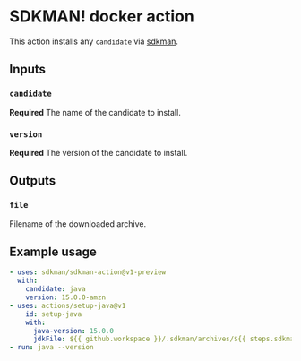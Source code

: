 # SDKMAN! docker action

This action installs any `candidate` via [sdkman](https://sdkman.io/).

## Inputs

### `candidate`

**Required** The name of the candidate to install.

### `version`

**Required** The version of the candidate to install.

## Outputs

### `file`

Filename of the downloaded archive.

## Example usage

```yaml
- uses: sdkman/sdkman-action@v1-preview
  with:
    candidate: java
    version: 15.0.0-amzn
- uses: actions/setup-java@v1
    id: setup-java
    with:
      java-version: 15.0.0
      jdkFile: ${{ github.workspace }}/.sdkman/archives/${{ steps.sdkman.outputs.file }}
- run: java --version
```
